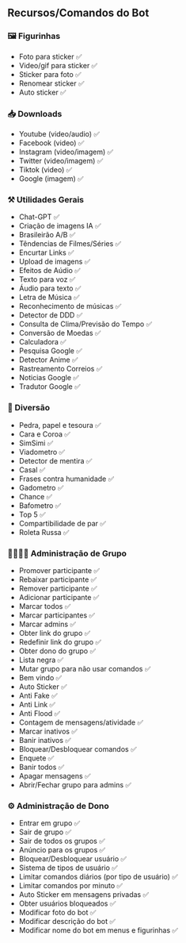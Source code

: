 ## Recursos/Comandos do Bot

### 🖼️ Figurinhas
- Foto para sticker ✅
- Video/gif para sticker ✅
- Sticker para foto ✅
- Renomear sticker ✅
- Auto sticker ✅

### 📥 Downloads 
- Youtube (video/audio) ✅
- Facebook (video) ✅
- Instagram (video/imagem) ✅
- Twitter (video/imagem) ✅
- Tiktok (video) ✅
- Google (imagem) ✅


### ⚒️ Utilidades Gerais
- Chat-GPT ✅
- Criação de imagens IA ✅
- Brasileirão A/B ✅
- Têndencias de Filmes/Séries ✅
- Encurtar Links ✅
- Upload de imagens ✅
- Efeitos de Aúdio ✅
- Texto para voz ✅
- Áudio para texto ✅
- Letra de Música ✅
- Reconhecimento de músicas ✅ 
- Detector de DDD ✅
- Consulta de Clima/Previsão do Tempo ✅
- Conversão de Moedas ✅
- Calculadora ✅
- Pesquisa Google ✅      
- Detector Anime ✅     
- Rastreamento Correios ✅ 
- Noticias Google ✅ 
- Tradutor Google ✅

### 👾 Diversão
- Pedra, papel e tesoura ✅
- Cara e Coroa ✅
- SimSimi ✅
- Viadometro ✅
- Detector de mentira ✅
- Casal ✅
- Frases contra humanidade ✅
- Gadometro ✅
- Chance ✅
- Bafometro ✅
- Top 5 ✅
- Compartibilidade de par ✅
- Roleta Russa ✅


### 👨‍👩‍👦‍👦 Administração de Grupo
- Promover participante ✅ 
- Rebaixar participante ✅ 
- Remover participante ✅ 
- Adicionar participante ✅ 
- Marcar todos ✅ 
- Marcar participantes ✅ 
- Marcar admins ✅ 
- Obter link do grupo ✅ 
- Redefinir link do grupo ✅ 
- Obter dono do grupo ✅ 
- Lista negra ✅ 
- Mutar grupo para não usar comandos ✅ 
- Bem vindo ✅ 
- Auto Sticker ✅ 
- Anti Fake ✅ 
- Anti Link ✅ 
- Anti Flood ✅ 
- Contagem de mensagens/atividade ✅ 
- Marcar inativos ✅ 
- Banir inativos ✅ 
- Bloquear/Desbloquear comandos ✅ 
- Enquete ✅ 
- Banir todos ✅ 
- Apagar mensagens ✅
- Abrir/Fechar grupo para admins ✅ 


### ⚙️ Administração de Dono
- Entrar em grupo ✅
- Sair de grupo ✅
- Sair de todos os grupos ✅
- Anúncio para os grupos ✅
- Bloquear/Desbloquear usuário ✅
- Sistema de tipos de usuário ✅
- Limitar comandos diários (por tipo de usuário) ✅
- Limitar comandos por minuto ✅
- Auto Sticker em mensagens privadas ✅
- Obter usuários bloqueados ✅
- Modificar foto do bot ✅
- Modificar descrição do bot ✅
- Modificar nome do bot em menus e figurinhas ✅
  